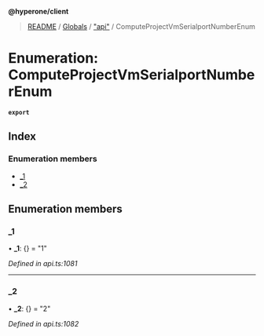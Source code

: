 **@hyperone/client**

> [README](../README.md) / [Globals](../globals.md) / ["api"](../modules/_api_.md) / ComputeProjectVmSerialportNumberEnum

# Enumeration: ComputeProjectVmSerialportNumberEnum

**`export`** 

## Index

### Enumeration members

* [\_1](_api_.computeprojectvmserialportnumberenum.md#_1)
* [\_2](_api_.computeprojectvmserialportnumberenum.md#_2)

## Enumeration members

### \_1

•  **\_1**: {} = "1"

*Defined in api.ts:1081*

___

### \_2

•  **\_2**: {} = "2"

*Defined in api.ts:1082*
